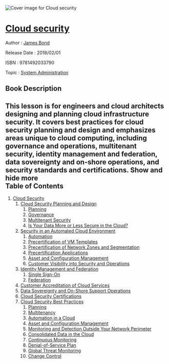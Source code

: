 ![Cover image for Cloud security](https://imgdetail.ebookreading.net/cover/cover/system_admin/EB9781492033790.jpg)

[Cloud security](https://ebookreading.net/view/book/Cloud+security-EB9781492033790_1.html "Cloud security")
====================================================================================================================

Author : [James Bond](https://ebookreading.net/search/author/James+Bond)

Release Date : 2018/02/01

ISBN : 9781492033790

Topic : [System Administration](https://ebookreading.net/search/category/system-administration)

Book Description
-----------------

 This lesson is for engineers and cloud architects designing and planning cloud infrastructure security. It covers best practices for cloud security planning and design and emphasizes areas unique to cloud computing, including governance and operations, multitenant security, identity management and federation, data sovereignty and on-shore operations, and security standards and certifications.
        Show and hide more                
Table of Contents
-----------------

1. [Cloud Security](https://ebookreading.net/view/book/Cloud+security-EB9781492033790_3.html#cloud_security)
    1. [Cloud Security Planning and Design](https://ebookreading.net/view/book/Cloud+security-EB9781492033790_3.html#cloud_security_plan)
        1. [Planning](https://ebookreading.net/view/book/Cloud+security-EB9781492033790_3.html#planning)
        1. [Governance](https://ebookreading.net/view/book/Cloud+security-EB9781492033790_3.html#governance)
        1. [Multitenant Security](https://ebookreading.net/view/book/Cloud+security-EB9781492033790_3.html#multitenant_securit)
        1. [Is Your Data More or Less Secure in the Cloud?](https://ebookreading.net/view/book/Cloud+security-EB9781492033790_3.html#is_your_data_more_o)
    1. [Security in an Automated Cloud Environment](https://ebookreading.net/view/book/Cloud+security-EB9781492033790_3.html#security_in_an_auto)
        1. [Automation](https://ebookreading.net/view/book/Cloud+security-EB9781492033790_3.html#automation-id00012)
        1. [Precertification of VM Templates](https://ebookreading.net/view/book/Cloud+security-EB9781492033790_3.html#precertification_of)
        1. [Precertification of Network Zones and Segmentation](https://ebookreading.net/view/book/Cloud+security-EB9781492033790_3.html#precertification_of)
        1. [Precertification Applications](https://ebookreading.net/view/book/Cloud+security-EB9781492033790_3.html#precertification_ap)
        1. [Asset and Configuration Management](https://ebookreading.net/view/book/Cloud+security-EB9781492033790_3.html#asset_and_configura)
        1. [Customer Visibility into Security and Operations](https://ebookreading.net/view/book/Cloud+security-EB9781492033790_3.html#customer_visibility)
    1. [Identity Management and Federation](https://ebookreading.net/view/book/Cloud+security-EB9781492033790_3.html#identity_management)
        1. [Single Sign-On](https://ebookreading.net/view/book/Cloud+security-EB9781492033790_3.html#single_sign-on)
        1. [Federation](https://ebookreading.net/view/book/Cloud+security-EB9781492033790_3.html#federation)
    1. [Customer Accreditation of Cloud Services](https://ebookreading.net/view/book/Cloud+security-EB9781492033790_3.html#customer_accreditat)
    1. [Data Sovereignty and On-Shore Support Operations](https://ebookreading.net/view/book/Cloud+security-EB9781492033790_3.html#data_sovereignty_an)
    1. [Cloud Security Certifications](https://ebookreading.net/view/book/Cloud+security-EB9781492033790_3.html#cloud_security_cert)
    1. [Cloud Security Best Practices](https://ebookreading.net/view/book/Cloud+security-EB9781492033790_3.html#cloud_security_best)
        1. [Planning](https://ebookreading.net/view/book/Cloud+security-EB9781492033790_3.html#planning-id00014)
        1. [Multitenancy](https://ebookreading.net/view/book/Cloud+security-EB9781492033790_3.html#multitenancy)
        1. [Automation in a Cloud](https://ebookreading.net/view/book/Cloud+security-EB9781492033790_3.html#automation_in_a_clo)
        1. [Asset and Configuration Management](https://ebookreading.net/view/book/Cloud+security-EB9781492033790_3.html#asset_and_configura)
        1. [Monitoring and Detection Outside Your Network Perimeter](https://ebookreading.net/view/book/Cloud+security-EB9781492033790_3.html#monitoring_and_dete)
        1. [Consolidated Data in the Cloud](https://ebookreading.net/view/book/Cloud+security-EB9781492033790_3.html#consolidated_data_i)
        1. [Continuous Monitoring](https://ebookreading.net/view/book/Cloud+security-EB9781492033790_3.html#continuous_monitori)
        1. [Denial-of-Service Plan](https://ebookreading.net/view/book/Cloud+security-EB9781492033790_3.html#denial_of_service_p)
        1. [Global Threat Monitoring](https://ebookreading.net/view/book/Cloud+security-EB9781492033790_3.html#global_threat_monit)
        1. [Change Control](https://ebookreading.net/view/book/Cloud+security-EB9781492033790_3.html#change_control-id00)

